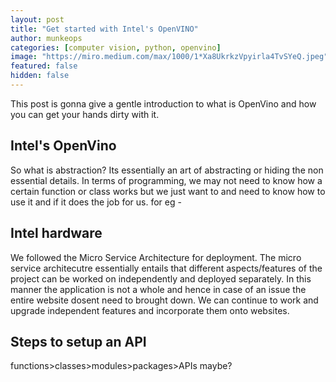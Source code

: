 ```yaml
---
layout: post
title: "Get started with Intel's OpenVINO"
author: munkeops
categories: [computer vision, python, openvino]
image: "https://miro.medium.com/max/1000/1*Xa8UkrkzVpyirla4TvSYeQ.jpeg"
featured: false
hidden: false
---
```




This post is gonna give a gentle introduction to what is OpenVino and how you can get your hands dirty with it. 

## Intel's OpenVino

So what is abstraction? Its essentially an art of abstracting or hiding the non essential details. In terms of programming, we may not need to know how a certain function or class works but we just want to and need to know how to use it and if it does the job for us. for eg -

## Intel hardware

We followed the Micro Service Architecture for deployment. The micro service architecutre essentially entails that different aspects/features of the project can be worked on independently and deployed separately. In this manner the application is not a whole and hence in case of an issue the entire website dosent need to brought down. We can continue to work and upgrade independent features and incorporate them onto websites.

## Steps to setup an API

functions>classes>modules>packages>APIs maybe?
